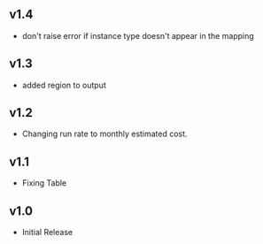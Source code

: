 v1.4
----
- don't raise error if instance type doesn't appear in the mapping

v1.3
----
- added region to output

v1.2
----
- Changing run rate to monthly estimated cost. 

v1.1
----
- Fixing Table

v1.0
----
- Initial Release